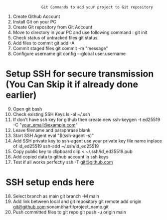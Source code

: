                     Git Commands to add your project to Git repository

1. Create Github Account
2. Install Git on your PC
3. Create Git repository from Git Account
4. Move to directory in your PC and use following command :
     git init
5. Check status of untracked files 
     git status
6. Add files to commit
     git add -A
7. Commit staged files
      git commit -m "message"
8. Configure username
      git config --global user.username

# Setup SSH for secure transmission (You Can Skip it if already done earlier)

9. Open git bash 
10. Check existing SSH Keys
     ls -al ~/.ssh
11. If don't have ssh key for github then create new
     ssh-keygen -t ed25519 -C "your_email@example.com"
12. Leave filename and paraphrase blank
13. Start SSH Agent
     eval "$(ssh-agent -s)"
14. Add SSH private key to ssh-agent use your private key file name inplace of id_ed25519
     ssh-add ~/.ssh/id_ed25519
15. Copy public key to clipboard
     clip < ~/.ssh/id_ed25519.pub
16. Add copied data to github account in ssh keys 
17. Test if all works perfectly
     ssh -T git@github.com

# SSH setup ends here

18. Select branch as main
     git branch -M main
19. Add link between local and git repository
     git remote add origin git@github.com:sonambharti/project_name.git
20. Push committed files to git repo
     git push -u origin main
